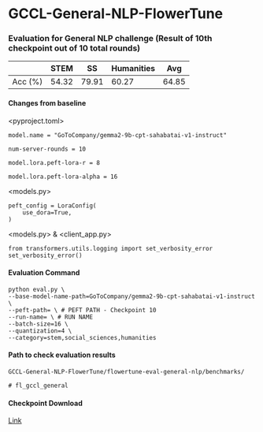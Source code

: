 # GCCL-General-NLP-FlowerTune

### Evaluation for General NLP challenge (Result of 10th checkpoint out of 10 total rounds)

|         | STEM  | SS    | Humanities | Avg   |
| ------- | ----- | ----- | ---------- | ----- |
| Acc (%) | 54.32 | 79.91 | 60.27      | 64.85 |

#### Changes from baseline

<pyproject.toml>

`model.name = "GoToCompany/gemma2-9b-cpt-sahabatai-v1-instruct"`

`num-server-rounds = 10`

`model.lora.peft-lora-r = 8`

`model.lora.peft-lora-alpha = 16`

<models.py>

```
peft_config = LoraConfig(
	use_dora=True,
)
```


<models.py> & <client_app.py>

```
from transformers.utils.logging import set_verbosity_error
set_verbosity_error()
```

#### Evaluation Command

```
python eval.py \
--base-model-name-path=GoToCompany/gemma2-9b-cpt-sahabatai-v1-instruct \
--peft-path= \ # PEFT PATH - Checkpoint 10
--run-name= \ # RUN NAME
--batch-size=16 \
--quantization=4 \
--category=stem,social_sciences,humanities
```

#### Path to check evaluation results

```
GCCL-General-NLP-FlowerTune/flowertune-eval-general-nlp/benchmarks/

# fl_gccl_general
```

#### Checkpoint Download

[Link](https://drive.google.com/drive/folders/1b0ohxel4bJWky9J4cUMZXFKiR2s2ODou?usp=sharing)
